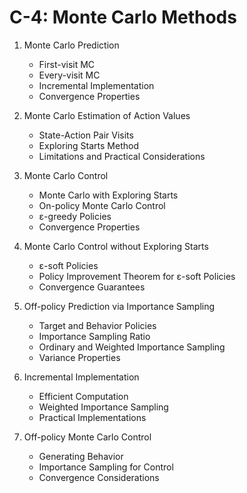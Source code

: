 

# C-4: Monte Carlo Methods

1. Monte Carlo Prediction
   - First-visit MC
   - Every-visit MC
   - Incremental Implementation
   - Convergence Properties

2. Monte Carlo Estimation of Action Values
   - State-Action Pair Visits
   - Exploring Starts Method
   - Limitations and Practical Considerations

3. Monte Carlo Control
   - Monte Carlo with Exploring Starts
   - On-policy Monte Carlo Control
   - ε-greedy Policies
   - Convergence Properties

4. Monte Carlo Control without Exploring Starts
   - ε-soft Policies
   - Policy Improvement Theorem for ε-soft Policies
   - Convergence Guarantees

5. Off-policy Prediction via Importance Sampling
   - Target and Behavior Policies
   - Importance Sampling Ratio
   - Ordinary and Weighted Importance Sampling
   - Variance Properties

6. Incremental Implementation
   - Efficient Computation
   - Weighted Importance Sampling
   - Practical Implementations

7. Off-policy Monte Carlo Control
   - Generating Behavior
   - Importance Sampling for Control
   - Convergence Considerations

